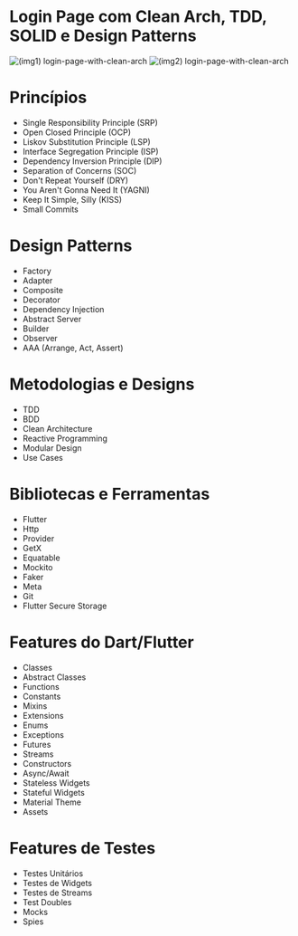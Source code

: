 # Login Page com Clean Arch, TDD, SOLID e Design Patterns

![(img1) login-page-with-clean-arch](https://user-images.githubusercontent.com/85637999/142924246-a43715d0-c084-4754-b84c-8b95507938c9.png)
![(img2) login-page-with-clean-arch](https://user-images.githubusercontent.com/85637999/142924253-ab467a32-6473-49f0-8fea-bd6345a62ae0.png)

# Princípios
- Single Responsibility Principle (SRP)
- Open Closed Principle (OCP)
- Liskov Substitution Principle (LSP)
- Interface Segregation Principle (ISP)
- Dependency Inversion Principle (DIP)
- Separation of Concerns (SOC)
- Don't Repeat Yourself (DRY)
- You Aren't Gonna Need It (YAGNI)
- Keep It Simple, Silly (KISS)
- Small Commits

# Design Patterns
- Factory
- Adapter
- Composite
- Decorator
- Dependency Injection
- Abstract Server
- Builder
- Observer
- AAA (Arrange, Act, Assert)

# Metodologias e Designs
- TDD
- BDD
- Clean Architecture
- Reactive Programming
- Modular Design
- Use Cases

# Bibliotecas e Ferramentas
- Flutter
- Http
- Provider
- GetX
- Equatable
- Mockito
- Faker
- Meta
- Git
- Flutter Secure Storage

# Features do Dart/Flutter
- Classes
- Abstract Classes
- Functions
- Constants
- Mixins
- Extensions
- Enums
- Exceptions
- Futures
- Streams
- Constructors
- Async/Await
- Stateless Widgets
- Stateful Widgets
- Material Theme
- Assets

# Features de Testes
- Testes Unitários
- Testes de Widgets
- Testes de Streams
- Test Doubles
- Mocks
- Spies
